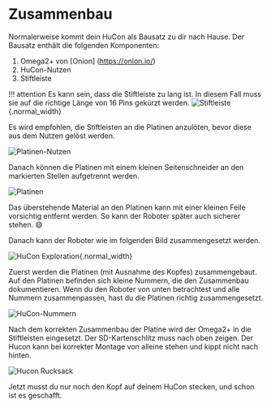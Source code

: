 # Zusammenbau

Normalerweise kommt dein HuCon als Bausatz zu dir nach Hause. Der Bausatz enthält die folgenden Komponenten:

1. Omega2+ von [Onion] (https://onion.io/)
2. HuCon-Nutzen
3. Stiftleiste

!!! attention
    Es kann sein, dass die Stiftleiste zu lang ist. In diesem Fall muss sie auf die richtige Länge von 16 Pins gekürzt werden.
    ![Stiftleiste](../images/assembling/pin_header.png){.normal_width}

Es wird empfohlen, die Stiftleisten an die Platinen anzulöten, bevor diese aus dem Nutzen gelöst werden.

![Platinen-Nutzen](../images/assembling/board_with_connector.png)

Danach können die Platinen mit einem kleinen Seitenschneider an den markierten Stellen aufgetrennt werden.

![Platinen](../images/assembling/board_cut.png)

Das überstehende Material an den Platinen kann mit einer kleinen Feile vorsichtig entfernt werden. So kann der Roboter später auch sicherer stehen. :smile:

Danach kann der Roboter wie im folgenden Bild zusammengesetzt werden.

![HuCon Exploration](../images/assembling/hucon_explo_iso.png){.normal_width}

Zuerst werden die Platinen (mit Ausnahme des Kopfes) zusammengebaut. Auf den Platinen befinden sich kleine Nummern, die den Zusammenbau dokumentieren. Wenn du den Roboter von unten betrachtest und alle Nummern zusammenpassen, hast du die Platinen richtig zusammengesetzt.

![HuCon-Nummern](../images/assembling/hucon_numbers.png)

Nach dem korrekten Zusammenbau der Platine wird der Omega2+ in die Stiftleisten eingesetzt. Der SD-Kartenschlitz muss nach oben zeigen. Der Hucon kann bei korrekter Montage von alleine stehen und kippt nicht nach hinten.

![Hucon Rucksack](../images/assembling/hucon_backpack.png)

Jetzt musst du nur noch den Kopf auf deinem HuCon stecken, und schon ist es geschafft.
